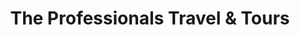 ---
title: "The Professionals Travel & Tours"
url: /karachi/the-professionals-travel-und-tours/
shop: Reisebüro
---